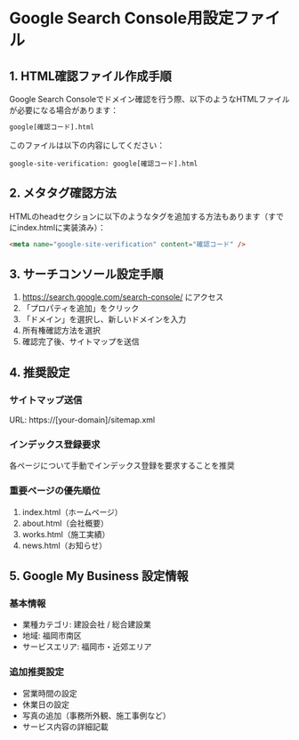 # Google Search Console用設定ファイル

## 1. HTML確認ファイル作成手順

Google Search Consoleでドメイン確認を行う際、以下のようなHTMLファイルが必要になる場合があります：

```html
google[確認コード].html
```

このファイルは以下の内容にしてください：

```
google-site-verification: google[確認コード].html
```

## 2. メタタグ確認方法

HTMLのheadセクションに以下のようなタグを追加する方法もあります（すでにindex.htmlに実装済み）：

```html
<meta name="google-site-verification" content="確認コード" />
```

## 3. サーチコンソール設定手順

1. https://search.google.com/search-console/ にアクセス
2. 「プロパティを追加」をクリック
3. 「ドメイン」を選択し、新しいドメインを入力
4. 所有権確認方法を選択
5. 確認完了後、サイトマップを送信

## 4. 推奨設定

### サイトマップ送信
URL: https://[your-domain]/sitemap.xml

### インデックス登録要求
各ページについて手動でインデックス登録を要求することを推奨

### 重要ページの優先順位
1. index.html（ホームページ）
2. about.html（会社概要）  
3. works.html（施工実績）
4. news.html（お知らせ）

## 5. Google My Business 設定情報

### 基本情報
- 業種カテゴリ: 建設会社 / 総合建設業
- 地域: 福岡市南区
- サービスエリア: 福岡市・近郊エリア

### 追加推奨設定
- 営業時間の設定
- 休業日の設定
- 写真の追加（事務所外観、施工事例など）
- サービス内容の詳細記載